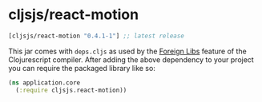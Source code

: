 # cljsjs/react-motion

[](dependency)
```clojure
[cljsjs/react-motion "0.4.1-1"] ;; latest release
```
[](/dependency)

This jar comes with `deps.cljs` as used by the [Foreign Libs][flibs] feature
of the Clojurescript compiler. After adding the above dependency to your project
you can require the packaged library like so:

```clojure
(ns application.core
  (:require cljsjs.react-motion))
```

[flibs]: https://github.com/clojure/clojurescript/wiki/Packaging-Foreign-Dependencies
